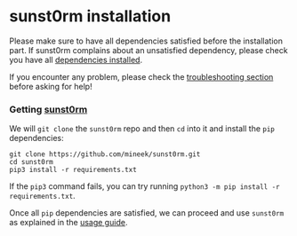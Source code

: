 # sunst0rm installation

Please make sure to have all dependencies satisfied before the installation part.
If sunst0rm complains about an unsatisfied dependency, please check you have all [dependencies installed](./DEPENDENCIES.md).

If you encounter any problem, please check the [troubleshooting section](../misc/TROUBLESHOOTING.md) before asking for help!

### Getting [sunst0rm](https://github.com/mineek/sunst0rm/)

We will ``git clone`` the ``sunst0rm`` repo and then ``cd`` into it and install the ``pip`` dependencies:
```
git clone https://github.com/mineek/sunst0rm.git
cd sunst0rm
pip3 install -r requirements.txt
```

If the ``pip3`` command fails, you can try running ``python3 -m pip install -r requirements.txt``.

Once all ``pip`` dependencies are satisfied, we can proceed and use ``sunst0rm`` as explained in the [usage guide](../USAGE.md).

